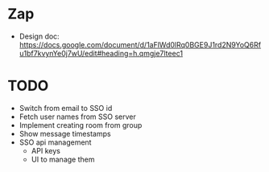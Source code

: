 # Zap

- Design doc: https://docs.google.com/document/d/1aFlWd0lRq0BGE9J1rd2N9YoQ6Rfu1bf7kvynYe0j7wU/edit#heading=h.qmgje7lteec1

# TODO

- Switch from email to SSO id
- Fetch user names from SSO server
- Implement creating room from group
- Show message timestamps
- SSO api management
  - API keys
  - UI to manage them

